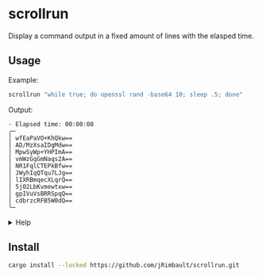 # scrollrun

Display a command output in a fixed amount of lines with the elasped time.

## Usage

Example:

```sh
scrollrun "while true; do openssl rand -base64 10; sleep .5; done"
```

Output:

```text
· Elapsed time: 00:00:08
╭─
│ wfEaPaVO+KhQkw==
│ AD/MzXsaIDgMdw==
│ MpwSyWp+YHPImA==
│ vmWzGqGmNaqs2A==
│ NR1FqlCTEPkBfw==
│ JWyhIqQTqu7LJg==
│ lIXRBmqecXLqrQ==
│ 5j02LbKvmewtxw==
│ gpIVuVsBRRSpqQ==
│ cdbrzcRFB5W0dQ==
╰─
```

<details>
<summary>Help</summary>


```text
Usage: scrollrun [OPTIONS] <COMMAND>

Run a command and display its output in a scrolling window. Doesn't particularly work well with commands outputing control characters

Arguments:
  <COMMAND>  The command to run. Will be run through a shell.

Options:
  -n, --num-lines <NUM_LINES>  Number of lines to display at a time [default: 10]
  -h, --help                   Print help (see more with '--help')
  -V, --version                Print version

scrollrun 0.1.0 jRimbault <jacques.rimbault@gmail.com>
```

</details>

## Install

```sh
cargo install --locked https://github.com/jRimbault/scrollrun.git
```
